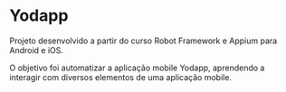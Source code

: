 # Yodapp
Projeto desenvolvido a partir do curso Robot Framework e Appium para Android e iOS.

O objetivo foi automatizar a aplicação mobile Yodapp, aprendendo a interagir com diversos elementos de uma aplicação mobile.
